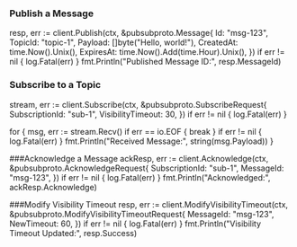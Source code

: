 ### Publish a Message
resp, err := client.Publish(ctx, &pubsubproto.Message{
    Id:        "msg-123",
    TopicId:   "topic-1",
    Payload:   []byte("Hello, world!"),
    CreatedAt: time.Now().Unix(),
    ExpiresAt: time.Now().Add(time.Hour).Unix(),
})
if err != nil {
    log.Fatal(err)
}
fmt.Println("Published Message ID:", resp.MessageId)

### Subscribe to a Topic

stream, err := client.Subscribe(ctx, &pubsubproto.SubscribeRequest{
    SubscriptionId: "sub-1",
    VisibilityTimeout: 30,
})
if err != nil {
    log.Fatal(err)
}

for {
    msg, err := stream.Recv()
    if err == io.EOF {
        break
    }
    if err != nil {
        log.Fatal(err)
    }
    fmt.Println("Received Message:", string(msg.Payload))
}

###Acknowledge a Message
ackResp, err := client.Acknowledge(ctx, &pubsubproto.AcknowledgeRequest{
    SubscriptionId: "sub-1",
    MessageId:      "msg-123",
})
if err != nil {
    log.Fatal(err)
}
fmt.Println("Acknowledged:", ackResp.Acknowledge)


###Modify Visibility Timeout
resp, err := client.ModifyVisibilityTimeout(ctx, &pubsubproto.ModifyVisibilityTimeoutRequest{
    MessageId: "msg-123",
    NewTimeout: 60,
})
if err != nil {
    log.Fatal(err)
}
fmt.Println("Visibility Timeout Updated:", resp.Success)
